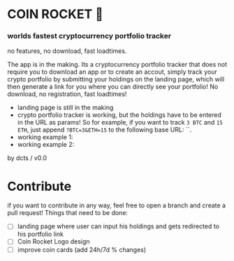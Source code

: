 # COIN ROCKET 🚀 
### worlds fastest cryptocurrency portfolio tracker

no features, no download, fast loadtimes.

The app is in the making. Its a cryptocurrency portfolio tracker that does not require you to download an app or to create an accout, simply track your crypto portfolio by submitting your holdings on the landing page, which will then generate a link for you where you can directly see your portfolio! No download, no registration, fast loadtimes!
- landing page is still in the making
- crypto portfolio tracker is working, but the holdings have to be entered in the URL as params! So for example, if you want to track `3 BTC` and `15 ETH`, just append `?BTC=3&ETH=15` to the following base URL: ``. 
- working example 1: 
- working example 2: 

by dcts / v0.0

# Contribute

if you want to contribute in any way, feel free to open a branch and create a pull request! Things that need to be done:
- [ ] landing page where user can input his holdings and gets redirected to his portfolio link
- [ ] Coin Rocket Logo design
- [ ] improve coin cards (add 24h/7d % changes)
